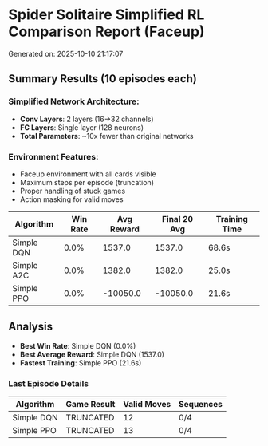 # Spider Solitaire Simplified RL Comparison Report (Faceup)

Generated on: 2025-10-10 21:17:07

## Summary Results (10 episodes each)

### Simplified Network Architecture:
- **Conv Layers**: 2 layers (16→32 channels)
- **FC Layers**: Single layer (128 neurons)
- **Total Parameters**: ~10x fewer than original networks

### Environment Features:
- Faceup environment with all cards visible
- Maximum steps per episode (truncation)
- Proper handling of stuck games
- Action masking for valid moves

| Algorithm | Win Rate | Avg Reward | Final 20 Avg | Training Time |
|-----------|----------|------------|--------------|---------------|
| Simple DQN | 0.0% | 1537.0 | 1537.0 | 68.6s |
| Simple A2C | 0.0% | 1382.0 | 1382.0 | 25.0s |
| Simple PPO | 0.0% | -10050.0 | -10050.0 | 21.6s |

## Analysis

- **Best Win Rate**: Simple DQN (0.0%)
- **Best Average Reward**: Simple DQN (1537.0)
- **Fastest Training**: Simple PPO (21.6s)

### Last Episode Details

| Algorithm | Game Result | Valid Moves | Sequences |
|-----------|-------------|-------------|-----------|
| Simple DQN | TRUNCATED | 12 | 0/4 |
| Simple PPO | TRUNCATED | 13 | 0/4 |